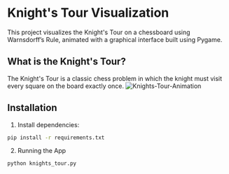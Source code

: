# Knight's Tour Visualization

This project visualizes the Knight's Tour on a chessboard using Warnsdorff’s Rule, animated with a graphical interface built using Pygame.

##  What is the Knight's Tour?

The Knight's Tour is a classic chess problem in which the knight must visit every square on the board exactly once.
![Knights-Tour-Animation](https://github.com/user-attachments/assets/7651b039-9ab9-434b-9eeb-11466e26ff72)

## Installation

1. Install dependencies:
```bash
pip install -r requirements.txt
```
2. Running the App
```bash
python knights_tour.py
````
